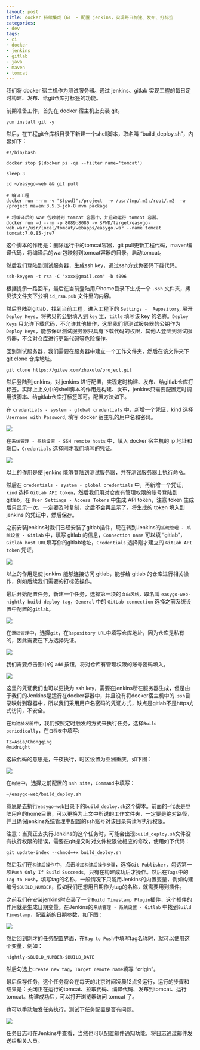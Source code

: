 ```yaml
---
layout: post
title: docker 持续集成（6） - 配置 jenkins，实现每日构建、发布、打标签
categories:
- dev
tags:
- ci
- docker
- jenkins
- gitlab
- java
- maven
- tomcat
---
```



我们将 docker 宿主机作为测试服务器。通过 jenkins、gitlab 实现工程的每日定时构建、发布、给git仓库打标签的功能。

前期准备工作，首先在 docker 宿主机上安装 git。

    yum install git -y

然后，在工程git仓库根目录下新建一个shell脚本，取名叫 “build_deploy.sh”，内容如下：

    #!/bin/bash

    docker stop $(docker ps -qa --filter name='tomcat')

    sleep 3

    cd ~/easygo-web && git pull

    # 编译工程
    docker run --rm -v "$(pwd)":/project  -v /usr/tmp/.m2:/root/.m2  -w /project maven:3.5.3-jdk-8 mvn package

    # 将编译后的 war 包映射到 tomcat 容器中，并启动运行 tomcat 容器。
    docker run -d --rm -p 8089:8080 -v $PWD/target/easygo-web.war:/usr/local/tomcat/webapps/easygo.war --name tomcat  tomcat:7.0.85-jre7

这个脚本的作用是：删除运行中的tomcat容器，git pull更新工程代码，maven编译代码，将编译后的war包映射到tomcat容器的目录，启动tomcat。

然后我们登陆到测试服务器，生成ssh key，通过ssh方式免密码下载代码。

    ssh-keygen -t rsa -C "xxxx@gmail.com" -b 4096

根据提示一路回车，最后在当前登陆用户home目录下生成一个 `.ssh` 文件夹，拷贝该文件夹下公钥 `id_rsa.pub` 文件里的内容。

然后登陆到gitlab，找到当前工程，进入工程下的 `Settings - 
Repository`, 展开 `Deploy Keys`，将拷贝的公钥填入到 `key` 里，`title` 填写该 key 的名称。`Deploy Keys` 只允许下载代码，不允许其他操作，这里我们将测试服务器的公钥作为 `Deploy Keys`，能够保证测试服务器只具有下载代码的权限，其他人登陆到测试服务器，不会对仓库进行更新代码等危险操作。

回到测试服务器，我们需要在服务器中建立一个工作文件夹，然后在该文件夹下 git clone 仓库地址。

    git clone https://gitee.com/zhuxulu/project.git

然后登陆到jenkins，对 jenkins 进行配置，实现定时构建、发布、给gitlab仓库打标签。实际上上文中的shell脚本的作用是构建、发布，jenkins只需要配置定时调用该脚本、给gitlab仓库打标签即可。配置方法如下。

在 `credentials - system - global credentials` 中，新增一个凭证，kind 选择 `Username with Password`, 填写 docker 宿主机的用户名和密码。

![](http://zhuxulu.github.com/assets/post-images/jenkins-credentials.png)

在`系统管理 - 系统设置 - SSH remote hosts` 中，填入 docker 宿主机的 ip 地址和端口，`Credentials` 选择刚才我们填写的凭证。

![](http://zhuxulu.github.com/assets/post-images/jenkins-ssh-remote-hosts.png)

以上的作用是使 jenkins 能够登陆到测试服务器，并在测试服务器上执行命令。

然后在 `credentials - system - global credentials` 中，再新增一个凭证，`kind` 选择 `GitLab API token`，然后我们用对仓库有管理权限的账号登陆到gitlab，在 `User Settings - Access Tokens` 中生成 API token，注意 token 生成后只显示一次，一定要及时复制，之后不会再显示了。将生成的 token 填入到 jenkins 的凭证中，然后保存。

之前安装jenkins时我们已经安装了gitlab插件，现在转到Jenkins的`系统管理 - 系统设置 - Gitlab` 中，填写 gitlab 的信息，`Connection name` 可以填 “gitlab”，`Gitlab host URL`填写你的gitlab地址，`Credentials` 选择刚才建立的 `GitLab API token` 凭证。

![](http://zhuxulu.github.com/assets/post-images/gitlab-connection.png)

以上的作用是使 jenkins 能够连接访问 gitlab，能够给 gitlab 的仓库进行相关操作，例如后续我们需要的打标签操作。

最后开始配置任务，新建一个任务，选择第一项的`自由风格`，取名叫 `easygo-web-nightly-build-deploy-tag`，`General` 中的 `GitLab connection` 选择之前系统设置中配置的`gitlab`。

![](http://zhuxulu.github.com/assets/post-images/jenkins-general.png)

在`源码管理`中，选择`git`，在`Repository URL`中填写仓库地址，因为仓库是私有的，因此需要在下方选择凭证。

![](http://zhuxulu.github.com/assets/post-images/jenkins-sourcemanage.png)

我们需要点击图中的 `add` 按钮，将对仓库有管理权限的账号密码填入。

![](http://zhuxulu.github.com/assets/post-images/jenkins-sourcemanage-credentials.png)

这里的凭证我们也可以更换为 ssh key，需要在jenkins所在服务器生成，但是由于我们的Jenkins是运行在docker容器中，并且没有将docker宿主机中的`.ssh`目录映射到容器中，所以我们采用用户名密码的凭证方式，缺点是gitlab不是https方式访问，不安全。

在`构建触发器`中，我们按照定时触发的方式来执行任务，选择`Build periodically`，在`日程表`中填写:

    TZ=Asia/Chongqing
    @midnight

这段代码的意思是，午夜执行，时区设置为亚洲重庆。如下图：

![](http://zhuxulu.github.com/assets/post-images/jenkins-triger.png)


在`构建`中，选择之前配置的 `ssh site`，`Command`中填写：

    ~/easygo-web/build_deploy.sh
    
意思是去执行`easygo-web`目录下的`build_deploy.sh`这个脚本。前面的`~`代表是登陆用户的home目录，可以更换为上文中所说的工作文件夹，一定要是绝对路径，并且确保jenkins系统管理中配置的ssh账号对该目录有读写执行权限。

注意：当真正去执行Jenkins的这个任务时，可能会出现`build_deploy.sh`文件没有执行权限的错误，需要在git提交时对文件权限做相应的修改，使用如下代码：
    
    git update-index --chmod=+x build_deploy.sh

然后我们在`构建后操作`中，点击`增加构建后操作步骤`，选择`Git Publisher`，勾选第一项`Push Only If Build Succeeds`，只有在构建成功后才操作。然后在`Tags`中的`Tag to Push`，填写tag的名称，一般情况下只能用Jenkins的内置变量，例如构建编号`$BUILD_NUMBER`，假如我们还想用日期作为tag的名称，就需要用到插件。

之前我们在安装jenkins时安装了一个`Build Timestamp Plugin`插件，这个插件的作用就是生成日期变量。在Jenkins的`系统管理 - 系统设置 - Gitlab` 中找到`Build Timestamp`，配置新的日期参数，如下图：

![](http://zhuxulu.github.com/assets/post-images/jenkins-build-timestamp.png)

然后回到刚才的任务配置界面，在`Tag to Push`中填写tag名称时，就可以使用这个变量，例如：

    nightly-$BUILD_NUMBER-$BUILD_DATE

然后勾选上`Create new tag`，`Target remote name`填写 “origin”。

最后保存任务，这个任务将会在每天的北京时间凌晨12点多运行，运行的步骤和结果是：关闭正在运行的tomcat、拉取代码、编译代码、发布到tomcat、运行tomcat。构建成功后，可以打开浏览器访问 tomcat 了。

也可以手动触发任务执行，测试下任务配置是否有问题。

![](http://zhuxulu.github.com/assets/post-images/jenkins-build-manual.png)

任务日志可在Jenkins中查看，当然也可以配置邮件通知功能，将日志通过邮件发送给相关人员。

